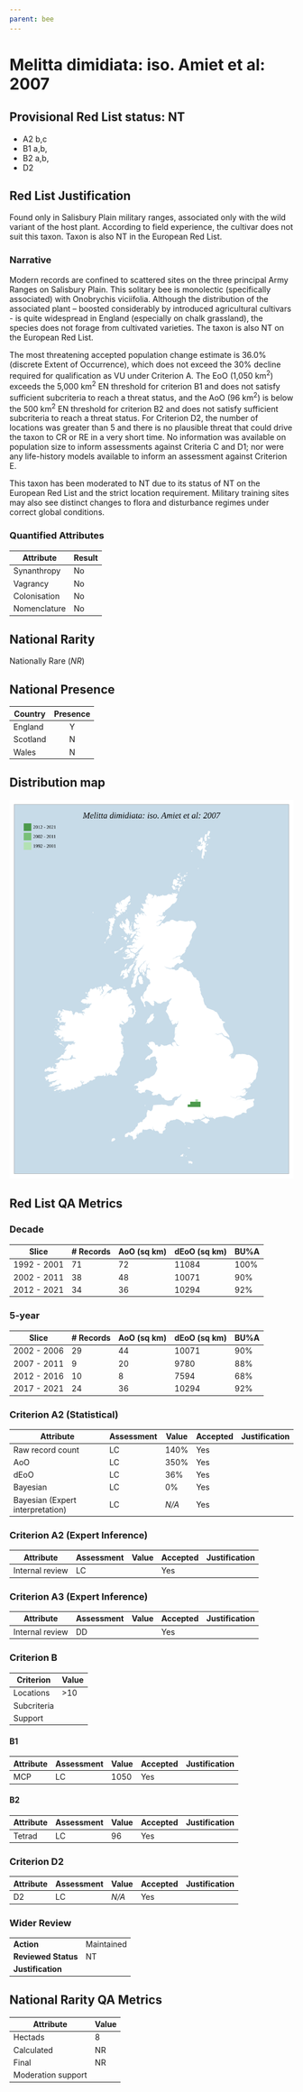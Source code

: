 ```yaml
---
parent: bee
---
```


# Melitta dimidiata: iso. Amiet et al: 2007

## Provisional Red List status: NT
- A2 b,c
- B1 a,b, 
- B2 a,b, 
- D2

## Red List Justification
Found only in Salisbury Plain military ranges, associated only with the wild variant of the host plant. According to field experience, the cultivar does not suit this taxon. Taxon is also NT in the European Red List.
### Narrative
Modern records are confined to scattered sites on the three principal Army Ranges on Salisbury Plain. This solitary bee is monolectic (specifically associated) with Onobrychis viciifolia. Although the distribution of the associated plant – boosted considerably by introduced agricultural cultivars - is quite widespread in England (especially on chalk grassland), the species does not forage from cultivated varieties. The taxon is also NT on the European Red List.

The most threatening accepted population change estimate is 36.0% (discrete Extent of Occurrence), which does not exceed the 30% decline required for qualification as VU under Criterion A. The EoO (1,050 km<sup>2</sup>) exceeds the 5,000 km<sup>2</sup> EN threshold for criterion B1 and does not satisfy sufficient subcriteria to reach a threat status, and the AoO (96 km<sup>2</sup>) is below the 500 km<sup>2</sup> EN threshold for criterion B2 and does not satisfy sufficient subcriteria to reach a threat status. For Criterion D2, the number of locations was greater than 5 and there is no plausible threat that could drive the taxon to CR or RE in a very short time. No information was available on population size to inform assessments against Criteria C and D1; nor were any life-history models available to inform an assessment against Criterion E.

This taxon has been moderated to NT due to its status of NT on the European Red List and the strict location requirement. Military training sites may also see distinct changes to flora and disturbance regimes under correct global conditions.
### Quantified Attributes
|Attribute|Result|
|---|---|
|Synanthropy|No|
|Vagrancy|No|
|Colonisation|No|
|Nomenclature|No|


## National Rarity
Nationally Rare (*NR*)

## National Presence
|Country|Presence
|---|:-:|
|England|Y|
|Scotland|N|
|Wales|N|


## Distribution map
![](../map/247.svg)

## Red List QA Metrics
### Decade
| Slice | # Records | AoO (sq km) | dEoO (sq km) |BU%A |
|---|---|---|---|---|
|1992 - 2001|71|72|11084|100%|
|2002 - 2011|38|48|10071|90%|
|2012 - 2021|34|36|10294|92%|
### 5-year
| Slice | # Records | AoO (sq km) | dEoO (sq km) |BU%A |
|---|---|---|---|---|
|2002 - 2006|29|44|10071|90%|
|2007 - 2011|9|20|9780|88%|
|2012 - 2016|10|8|7594|68%|
|2017 - 2021|24|36|10294|92%|
### Criterion A2 (Statistical)
|Attribute|Assessment|Value|Accepted|Justification
|---|---|---|---|---|
|Raw record count|LC|140%|Yes||
|AoO|LC|350%|Yes||
|dEoO|LC|36%|Yes||
|Bayesian|LC|0%|Yes||
|Bayesian (Expert interpretation)|LC|*N/A*|Yes||
### Criterion A2 (Expert Inference)
|Attribute|Assessment|Value|Accepted|Justification
|---|---|---|---|---|
|Internal review|LC||Yes||
### Criterion A3 (Expert Inference)
|Attribute|Assessment|Value|Accepted|Justification
|---|---|---|---|---|
|Internal review|DD||Yes||
### Criterion B
|Criterion| Value|
|---|---|
|Locations|>10|
|Subcriteria||
|Support||
#### B1
|Attribute|Assessment|Value|Accepted|Justification
|---|---|---|---|---|
|MCP|LC|1050|Yes||
#### B2
|Attribute|Assessment|Value|Accepted|Justification
|---|---|---|---|---|
|Tetrad|LC|96|Yes||
### Criterion D2
|Attribute|Assessment|Value|Accepted|Justification
|---|---|---|---|---|
|D2|LC|*N/A*|Yes||
### Wider Review
|  |  |
|---|---|
|**Action**|Maintained|
|**Reviewed Status**|NT|
|**Justification**||


## National Rarity QA Metrics
|Attribute|Value|
|---|---|
|Hectads|8|
|Calculated|NR|
|Final|NR|
|Moderation support||


